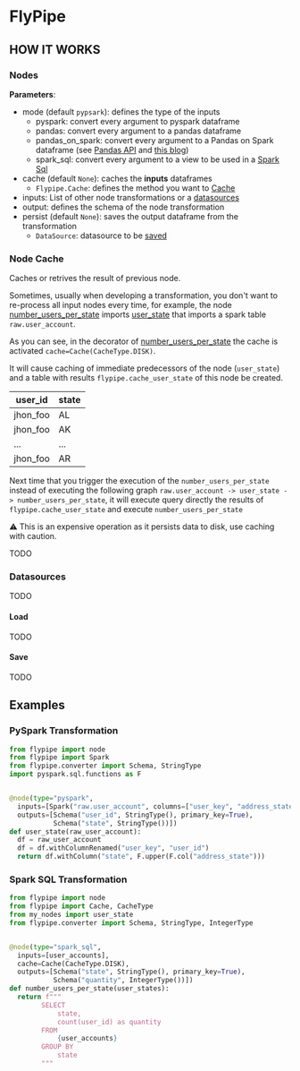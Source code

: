 # FlyPipe

## HOW IT WORKS

### Nodes

**Parameters**:

- mode (default `pypsark`): defines the type of the inputs
   - pyspark: convert every argument to pyspark dataframe
   - pandas: convert every argument to a pandas dataframe
   - pandas_on_spark: convert every argument to a Pandas on Spark dataframe (see [Pandas API](https://spark.apache.org/docs/latest/api/python/user_guide/pandas_on_spark/index.html) and [this blog](https://www.databricks.com/blog/2021/10/04/pandas-api-on-upcoming-apache-spark-3-2.html))
   - spark_sql: convert every argument to a view to be used in a [Spark Sql](#spark-sql-transformation)
- cache (default `None`): caches the **inputs** dataframes
   - `Flypipe.Cache`: defines the method you want to [Cache](#node-cache)
- inputs: List of other node transformations or a [datasources](#datasources)
- output: defines the schema of the node transformation
- persist (default `None`): saves the output dataframe from the transformation
  - `DataSource`: datasource to be [saved](#save)

### Node Cache

Caches or retrives the result of previous node.

Sometimes, usually when developing a transformation, you don't want to re-process all input nodes every 
time, for example, the node [number_users_per_state](#spark-sql-transformation) imports
[user_state](#pyspark-transformation) that imports a spark table `raw.user_account`.

As you can see, in the decorator of [number_users_per_state](#spark-sql-transformation)
the cache is activated `cache=Cache(CacheType.DISK)`.

It will cause caching of immediate predecessors of the node (`user_state`) and a table with results 
`flypipe.cache_user_state` of this node be created.

| user_id | state |
| --- | --- |
| jhon_foo | AL |
| jhon_foo | AK |
| ... | ... |
| jhon_foo | AR |

Next time that you trigger the execution of the `number_users_per_state` instead of executing the following
graph `raw.user_account -> user_state -> number_users_per_state`, it will execute query directly the results of
`flypipe.cache_user_state` and execute `number_users_per_state`

:warning: This is an expensive operation as it persists data to disk, use caching with caution.

TODO

### Datasources

TODO

#### Load

TODO

#### Save

TODO

## Examples

### PySpark Transformation

````python
from flypipe import node
from flypipe import Spark
from flypipe.converter import Schema, StringType
import pyspark.sql.functions as F


@node(type="pyspark",
  inputs=[Spark("raw.user_account", columns=["user_key", "address_state"])],
  outputs=[Schema("user_id", StringType(), primary_key=True),
           Schema("state", StringType())])
def user_state(raw_user_account):
  df = raw_user_account
  df = df.withColumnRenamed("user_key", "user_id")
  return df.withColumn("state", F.upper(F.col("address_state")))
````

### Spark SQL Transformation

```python
from flypipe import node
from flypipe import Cache, CacheType
from my_nodes import user_state
from flypipe.converter import Schema, StringType, IntegerType


@node(type="spark_sql",
  inputs=[user_accounts],
  cache=Cache(CacheType.DISK),
  outputs=[Schema("state", StringType(), primary_key=True),
           Schema("quantity", IntegerType())])
def number_users_per_state(user_states):
  return f"""
        SELECT
            state,
            count(user_id) as quantity            
        FROM
            {user_accounts}
        GROUP BY 
            state
        """
```